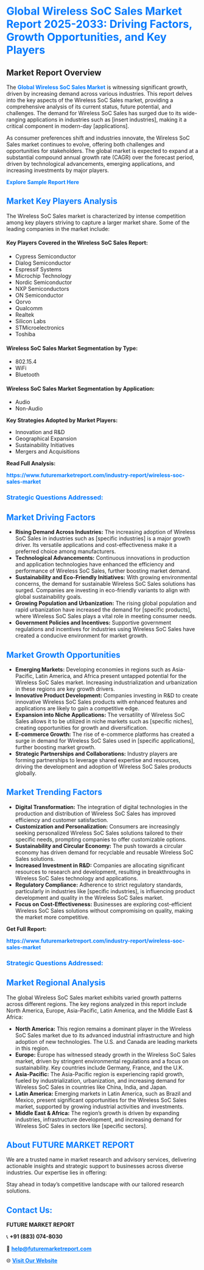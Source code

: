 <h1 style="color: #007BFF;">Global Wireless SoC Sales Market Report 2025-2033: Driving Factors, Growth Opportunities, and Key Players</h1>

<section id="overview">
<h2>Market Report Overview</h2>
<p>The <a href="https://www.futuremarketreport.com/industry-report/wireless-soc-sales-market" style="color: #007BFF; text-decoration: none;"><strong>Global Wireless SoC Sales Market</strong></a> is witnessing significant growth, driven by increasing demand across various industries. This report delves into the key aspects of the Wireless SoC Sales market, providing a comprehensive analysis of its current status, future potential, and challenges. The demand for Wireless SoC Sales has surged due to its wide-ranging applications in industries such as [insert industries], making it a critical component in modern-day [applications].</p>
<p>As consumer preferences shift and industries innovate, the Wireless SoC Sales market continues to evolve, offering both challenges and opportunities for stakeholders. The global market is expected to expand at a substantial compound annual growth rate (CAGR) over the forecast period, driven by technological advancements, emerging applications, and increasing investments by major players.</p>
</section>

<section id="overview">
<p><a href="https://www.futuremarketreport.com/request-sample/reportId=109754" style="color: #007BFF; text-decoration: none;"><strong>Explore Sample Report Here</strong></a></p>
</section>

<section id="key-players">
<h2 style="color: #007BFF;">Market Key Players Analysis</h2>
<p>The Wireless SoC Sales market is characterized by intense competition among key players striving to capture a larger market share. Some of the leading companies in the market include:</p>
<h4>Key Players Covered in the Wireless SoC Sales Report:</h4>
<ul><li>Cypress Semiconductor</li><li>Dialog Semiconductor</li><li>Espressif Systems</li><li>Microchip Technology</li><li>Nordic Semiconductor</li><li>NXP Semiconductors</li><li>ON Semiconductor</li><li>Qorvo</li><li>Qualcomm</li><li>Realtek</li><li>Silicon Labs</li><li>STMicroelectronics</li><li>Toshiba</li></ul>
<h4>Wireless SoC Sales Market Segmentation by Type:</h4>
<ul><li>802.15.4</li><li>WiFi</li><li>Bluetooth</li></ul>

<h4>Wireless SoC Sales Market Segmentation by Application:</h4>
<ul><li>Audio</li><li>Non-Audio</li></ul>
<p><strong>Key Strategies Adopted by Market Players:</strong></p>
<ul>
<li>Innovation and R&D</li>
<li>Geographical Expansion</li>
<li>Sustainability Initiatives</li>
<li>Mergers and Acquisitions</li>
</ul>
</section>

<section>
<p><strong>Read Full Analysis: </strong></p><a href="https://www.futuremarketreport.com/industry-report/wireless-soc-sales-market" style="color: #007BFF; text-decoration: none;"><strong>https://www.futuremarketreport.com/industry-report/wireless-soc-sales-market</strong></a>
<h3 style="color: #007BFF;">Strategic Questions Addressed:</h3>
</section>

<section id="driving-factors">
<h2 style="color: #007BFF;">Market Driving Factors</h2>
<ul>
<li><strong>Rising Demand Across Industries:</strong> The increasing adoption of Wireless SoC Sales in industries such as [specific industries] is a major growth driver. Its versatile applications and cost-effectiveness make it a preferred choice among manufacturers.</li>
<li><strong>Technological Advancements:</strong> Continuous innovations in production and application technologies have enhanced the efficiency and performance of Wireless SoC Sales, further boosting market demand.</li>
<li><strong>Sustainability and Eco-Friendly Initiatives:</strong> With growing environmental concerns, the demand for sustainable Wireless SoC Sales solutions has surged. Companies are investing in eco-friendly variants to align with global sustainability goals.</li>
<li><strong>Growing Population and Urbanization:</strong> The rising global population and rapid urbanization have increased the demand for [specific products], where Wireless SoC Sales plays a vital role in meeting consumer needs.</li>
<li><strong>Government Policies and Incentives:</strong> Supportive government regulations and incentives for industries using Wireless SoC Sales have created a conducive environment for market growth.</li>
</ul>
</section>

<section id="growth-opportunities">
<h2 style="color: #007BFF;">Market Growth Opportunities</h2>
<ul>
<li><strong>Emerging Markets:</strong> Developing economies in regions such as Asia-Pacific, Latin America, and Africa present untapped potential for the Wireless SoC Sales market. Increasing industrialization and urbanization in these regions are key growth drivers.</li>
<li><strong>Innovative Product Development:</strong> Companies investing in R&D to create innovative Wireless SoC Sales products with enhanced features and applications are likely to gain a competitive edge.</li>
<li><strong>Expansion into Niche Applications:</strong> The versatility of Wireless SoC Sales allows it to be utilized in niche markets such as [specific niches], creating opportunities for growth and diversification.</li>
<li><strong>E-commerce Growth:</strong> The rise of e-commerce platforms has created a surge in demand for Wireless SoC Sales used in [specific applications], further boosting market growth.</li>
<li><strong>Strategic Partnerships and Collaborations:</strong> Industry players are forming partnerships to leverage shared expertise and resources, driving the development and adoption of Wireless SoC Sales products globally.</li>
</ul>
</section>

<section id="trending-factors">
<h2 style="color: #007BFF;">Market Trending Factors</h2>
<ul>
<li><strong>Digital Transformation:</strong> The integration of digital technologies in the production and distribution of Wireless SoC Sales has improved efficiency and customer satisfaction.</li>
<li><strong>Customization and Personalization:</strong> Consumers are increasingly seeking personalized Wireless SoC Sales solutions tailored to their specific needs, prompting companies to offer customizable options.</li>
<li><strong>Sustainability and Circular Economy:</strong> The push towards a circular economy has driven demand for recyclable and reusable Wireless SoC Sales solutions.</li>
<li><strong>Increased Investment in R&D:</strong> Companies are allocating significant resources to research and development, resulting in breakthroughs in Wireless SoC Sales technology and applications.</li>
<li><strong>Regulatory Compliance:</strong> Adherence to strict regulatory standards, particularly in industries like [specific industries], is influencing product development and quality in the Wireless SoC Sales market.</li>
<li><strong>Focus on Cost-Effectiveness:</strong> Businesses are exploring cost-efficient Wireless SoC Sales solutions without compromising on quality, making the market more competitive.</li>
</ul>
</section>

<section>
<p><strong>Get Full Report: </strong></p><a href="https://www.futuremarketreport.com/industry-report/wireless-soc-sales-market" style="color: #007BFF; text-decoration: none;"><strong>https://www.futuremarketreport.com/industry-report/wireless-soc-sales-market</strong></a>
<h3 style="color: #007BFF;">Strategic Questions Addressed:</h3>
</section>


<section id="regional-analysis">
<h2 style="color: #007BFF;">Market Regional Analysis</h2>
<p>The global Wireless SoC Sales market exhibits varied growth patterns across different regions. The key regions analyzed in this report include North America, Europe, Asia-Pacific, Latin America, and the Middle East & Africa:</p>
<ul>
<li><strong>North America:</strong> This region remains a dominant player in the Wireless SoC Sales market due to its advanced industrial infrastructure and high adoption of new technologies. The U.S. and Canada are leading markets in this region.</li>
<li><strong>Europe:</strong> Europe has witnessed steady growth in the Wireless SoC Sales market, driven by stringent environmental regulations and a focus on sustainability. Key countries include Germany, France, and the U.K.</li>
<li><strong>Asia-Pacific:</strong> The Asia-Pacific region is experiencing rapid growth, fueled by industrialization, urbanization, and increasing demand for Wireless SoC Sales in countries like China, India, and Japan.</li>
<li><strong>Latin America:</strong> Emerging markets in Latin America, such as Brazil and Mexico, present significant opportunities for the Wireless SoC Sales market, supported by growing industrial activities and investments.</li>
<li><strong>Middle East & Africa:</strong> The region’s growth is driven by expanding industries, infrastructure development, and increasing demand for Wireless SoC Sales in sectors like [specific sectors].</li>
</ul>
</section>

<footer>
<h2 style="color: #007BFF;">About FUTURE MARKET REPORT</h2>
<p>We are a trusted name in market research and advisory services, delivering actionable insights and strategic support to businesses across diverse industries. Our expertise lies in offering:</p>

<p>Stay ahead in today’s competitive landscape with our tailored research solutions.</p>

<h2 style="color: #007BFF;">Contact Us:</h2>
<p><strong>FUTURE MARKET REPORT</strong></p>
<p>📞 <strong>+91 (883) 074-8030</strong></p>
<p>📧 <strong><a href="mailto:help@futuremarketreport.com" style="color: #007BFF;">help@futuremarketreport.com</a></strong></p>
<p>🌐 <strong><a href="https://www.futuremarketreport.com/" style="color: #007BFF;">Visit Our Website</a></strong></p>
</footer>